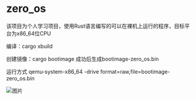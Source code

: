 # zero_os
该项目为个人学习项目，使用Rust语言编写的可以在裸机上运行的程序，目标平台为x86_64位CPU

编译：cargo xbuild

创建镜像：cargo bootimage 成功后生成bootimage-zero_os.bin

运行方式 qemu-system-x86_64 -drive format=raw,file=bootimage-zero_os.bin

![图片](https://user-images.githubusercontent.com/6795484/139184792-0b81f294-d3b0-4435-9089-270481467238.png)
